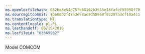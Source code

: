 ```yaml
---
ms.openlocfilehash: 682bd8e54d75fb68102b3655e18fafef55990f70
ms.sourcegitcommit: 1bb00d2f4343e73ae8d58668f02297a3cf10a4c1
ms.translationtype: MT
ms.contentlocale: pl-PL
ms.lasthandoff: 06/15/2019
ms.locfileid: "63869902"
---
```

<span data-ttu-id="e4853-101">Model COM</span><span class="sxs-lookup"><span data-stu-id="e4853-101">COM</span></span>
